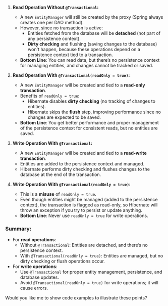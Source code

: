 
1. **Read Operation Without `@Transactional`:**
   - A new `EntityManager` will still be created by the proxy (Spring always creates one per DAO method).
   - However, since no transaction is active:
     - Entities fetched from the database will be **detached** (not part of any persistence context).
     - **Dirty checking** and flushing (saving changes to the database) won't happen, because these operations depend on a persistence context tied to a transaction.
   - **Bottom Line**: You can read data, but there’s no persistence context for managing entities, and changes cannot be tracked or saved.

2. **Read Operation With `@Transactional(readOnly = true)`:**
   - A new `EntityManager` will be created and tied to a **read-only transaction**.
   - Benefits of `readOnly = true`:
     - Hibernate disables **dirty checking** (no tracking of changes to entities).
     - Hibernate skips the **flush** step, improving performance since no changes are expected to be saved.
   - **Bottom Line**: You get better performance and proper management of the persistence context for consistent reads, but no entities are saved.

3. **Write Operation With `@Transactional`:**
   - A new `EntityManager` will be created and tied to a **read-write transaction**.
   - Entities are added to the persistence context and managed.
   - Hibernate performs dirty checking and flushes changes to the database at the end of the transaction.

4. **Write Operation With `@Transactional(readOnly = true)`:**
   - This is a **misuse** of `readOnly = true`. 
   - Even though entities might be managed (added to the persistence context), the transaction is flagged as read-only, so Hibernate will throw an exception if you try to persist or update anything.
   - **Bottom Line**: Never use `readOnly = true` for write operations.

### Summary:
- For **read operations**:
  - Without `@Transactional`: Entities are detached, and there’s no persistence context.
  - With `@Transactional(readOnly = true)`: Entities are managed, but no dirty checking or flush operations occur.
- For **write operations**:
  - Use `@Transactional` for proper entity management, persistence, and database updates.
  - Avoid `@Transactional(readOnly = true)` for write operations; it will cause errors.

Would you like me to show code examples to illustrate these points?